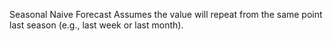 Seasonal Naive Forecast
Assumes the value will repeat from the same point last season (e.g., last week or last month).